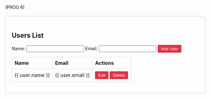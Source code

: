 (PROG 6)
<!DOCTYPE html>
<html ng-app="crudApp">
<head>
<title>AngularJS CRUD Application</title>
<script
src="https://ajax.googleapis.com/ajax/libs/angularjs/1.8.2/angular.min.js">
</script>
<style>
#userList {
width: 600px;
margin: auto;
border: 1px solid #ccc;
border-radius: 5px;
padding: 20px;
margin-top: 20px;
}
table {
width: 100%;
border-collapse: collapse;
margin-top: 10px;
}
th, td {
border: 1px solid #ddd;
padding: 8px;
text-align: left;
}
button {
background-color: #dc3545;
color: #fff;
border: none;
padding: 5px 10px;
border-radius: 3px;
cursor: pointer;
}
</style>
<script src="https://ajax.googleapis.com/ajax/libs/angularjs/1.8.2/angular.min.js">
</script>
</head>
<body>
<div ng-controller="crudCtrl" id="userList">
<h2>Users List</h2>
<form ng-submit="addUser()">
<label for="userName">Name:</label>
<input type="text" id="userName" ng-model="newUser.name" required>
<label for="userEmail">Email:</label>
<input type="email" id="userEmail" ng-model="newUser.email" required>
<button type="submit">Add User</button>
</form>
<table ng-show="users.length > 0">
<tr>
<th>Name</th>
<th>Email</th>
<th>Actions</th>
</tr>
<tr ng-repeat="user in users">
<td>{{ user.name }}</td>
<td>{{ user.email }}</td>
<td>
<button ng-click="editUser(user)">Edit</button>
<button ng-click="deleteUser(user)">Delete</button>
</td>
</tr>
</table>
</div>
<script>
var app = angular.module('crudApp', []);
app.controller('crudCtrl', function ($scope) {
$scope.users = [
{ name: 'John', email: 'John@gmail.com' },
{ name: 'Smith', email: 'Smith@gmail.com' }
];
$scope.newUser = {};
$scope.addUser = function () {
if ($scope.newUser.name && $scope.newUser.email) {
$scope.users.push(angular.copy($scope.newUser));
$scope.newUser = {};
}
};
$scope.editUser = function (user) {
var editedName = prompt("Edit user's name:", user.name);
var editedEmail = prompt("Edit user's email:", user.email);
if (editedName !== null && editedEmail !== null) {
user.name = editedName;
user.email = editedEmail;
}
};
$scope.deleteUser = function (user){
var index = $scope.users.indexOf(user);
$scope.users.splice(index, 1);
};
});
</script>
</body>
</html>
